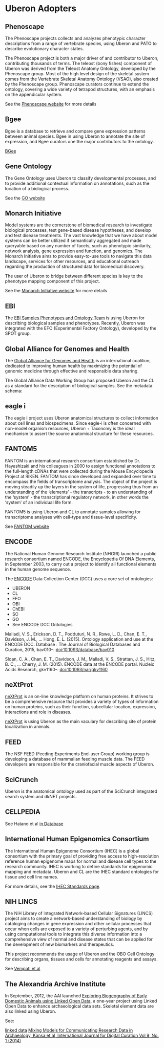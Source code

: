 # Uberon Adopters

## Phenoscape
The Phenoscape projects collects and analyzes phenotypic character descriptions from a range of vertebrate species, using Uberon and PATO to describe evolutionary character states.

The Phenoscape project is both a major driver of and contributor to Uberon, contributing thousands of terms. The teleost (bony fishes) component of Uberon was derived from the Teleost Anatomy Ontology, developed by the Phenoscape group. Most of the high level design of the skeletal system comes from the Vertebrate Skeletal Anatomy Ontology (VSAO), also created by the Phenoscape group. Phenoscape curators continue to extend the ontology, covering a wide variety of tetrapod structures, with an emphasis on the appendicular system.

See the [Phenoscape website](https://phenoscape.org/) for more details

## Bgee
Bgee is a database to retrieve and compare gene expression patterns between animal species. Bgee in using Uberon to annotate the site of expression, and Bgee curators one the major contributors to the ontology.

[BGee](https://bgee.org/)

## Gene Ontology
The Gene Ontology uses Uberon to classify developmental processes, and to provide additional contextual information on annotations, such as the location of a biological process.

See the [GO website](http://geneontology.org/)

## Monarch Initiative
Model systems are the cornerstone of biomedical research to investigate biological processes, test gene-based disease hypotheses, and develop and test disease treatments. The vast knowledge that we have about model systems can be better utilized if semantically aggregated and made queryable based on any number of facets, such as phenotypic similarity, network analysis, gene expression and function, and genomics. The Monarch Initiative aims to provide easy-to-use tools to navigate this data landscape, services for other resources, and educational outreach regarding the production of structured data for biomedical discovery.

The user of Uberon to bridge between different species is key to the phenotype mapping component of this project.

See the [Monarch Initiative website](https://monarchinitiative.org/) for more details

## EBI
The [EBI Samples Phenotypes and Ontology Team](https://www.ebi.ac.uk/about/spot-team) is using Uberon for describing biological samples and phenotypes. Recently, Uberon was integrated with the EFO (Experimental Factory Ontology), developed by the SPOT group.

## Global Alliance for Genomes and Health
The [Global Alliance for Genomes and Health](https://www.ga4gh.org/) is an international coalition, dedicated to improving human health by maximizing the potential of genomic medicine through effective and responsible data sharing.

The Global Alliance Data Working Group has proposed Uberon and the CL as a standard for the description of biological samples. See the metadata schema:

## eagle i
The eagle i project uses Uberon anatomical structures to collect information about cell lines and biospecimens. Since eagle-i is often concerned with non-model organism resources, Uberon + Taxonomy is the ideal mechanism to assert the source anatomical structure for these resources.

## FANTOM5
FANTOM is an international research consortium established by Dr. Hayashizaki and his colleagues in 2000 to assign functional annotations to the full-length cDNAs that were collected during the Mouse Encyclopedia Project at RIKEN. FANTOM has since developed and expanded over time to encompass the fields of transcriptome analysis. The object of the project is moving steadily up the layers in the system of life, progressing thus from an understanding of the ‘elements’ - the transcripts - to an understanding of the ‘system’ - the transcriptional regulatory network, in other words the ‘system’ of an individual life form.

FANTOM5 is using Uberon and CL to annotate samples allowing for transcriptome analyses with cell-type and tissue-level specificity.

See [FANTOM website](https://fantom.gsc.riken.jp/)

## ENCODE
The National Human Genome Research Institute (NHGRI) launched a public research consortium named ENCODE, the Encyclopedia Of DNA Elements, in September 2003, to carry out a project to identify all functional elements in the human genome sequence.

The [ENCODE](https://www.encodeproject.org/) Data Collection Center (DCC) uses a core set of ontologies:
- UBERON
- CL
- EFO
- OBI
- ChEBI
- SO
- GO
- See ENCODE DCC Ontologies

Malladi, V. S., Erickson, D. T., Podduturi, N. R., Rowe, L. D., Chan, E. T., Davidson, J. M., … Hong, E. L. (2015). Ontology application and use at the ENCODE DCC. Database : The Journal of Biological Databases and Curation, 2015, bav010–. [doi:10.1093/database/bav010](https://academic.oup.com/database/article/doi/10.1093/database/bav010/2433142)

Sloan, C. A., Chan, E. T., Davidson, J. M., Malladi, V. S., Strattan, J. S., Hitz, B. C., … Cherry, J. M. (2015). ENCODE data at the ENCODE portal. Nucleic Acids Research, gkv1160–. [doi:10.1093/nar/gkv1160](https://academic.oup.com/nar/article/44/D1/D726/2502655)

## neXtProt
[neXtProt](http://www.nextprot.org/) is an on-line knowledge platform on human proteins. It strives to be a comprehensive resource that provides a variety of types of information on human proteins, such as their function, subcellular location, expression, interactions and role in diseases.

[neXtProt](http://www.nextprot.org/) is using Uberon as the main vaculary for describing site of protein localization in animals.

## FEED
The NSF FEED (Feeding Experiments End-user Group) working group is developing a database of mammalian feeding muscle data. The FEED developers are responsible for the craniofacial muscle aspects of Uberon.

## SciCrunch
Uberon is the anatomical ontology used as part of the SciCrunch integrated search system and dkNET projects.

## CELLPEDIA
See Hatano et al [in Database](https://academic.oup.com/database/article/doi/10.1093/database/bar046/468477)

## International Human Epigenomics Consortium
The International Human Epigenome Consortium (IHEC) is a global consortium with the primary goal of providing free access to high-resolution reference human epigenome maps for normal and disease cell types to the research community. IHEC is working to define standards for epigenomic mapping and metadata. Uberon and CL are the IHEC standard ontologies for tissue and cell line names.

For more details, see the [IHEC Standards page](http://ihec-epigenomes.org/research/reference-epigenome-standards/).

## NIH LINCS
The NIH Library of Integrated Network-based Cellular Signatures (LINCS) project aims to create a network-based understanding of biology by cataloging changes in gene expression and other cellular processes that occur when cells are exposed to a variety of perturbing agents, and by using computational tools to integrate this diverse information into a comprehensive view of normal and disease states that can be applied for the development of new biomarkers and therapeutics.

This project recommends the usage of Uberon and the OBO Cell Ontology for describing organs, tissues and cells for annotating reagents and assays.

See [Vempati et al](https://journals.sagepub.com/doi/full/10.1177/1087057114522514)

## The Alexandria Archive Institute
In September, 2012, the AAI launched [Exploring Biogeography of Early Domestic Animals using Linked Open Data](https://alexandriaarchive.org/linked-data/), a one-year project using Linked Open Data to enhance archaeological data sets. Skeletal element data are also linked using Uberon.

See:

[linked data](http://alexandriaarchive.org/projects/linked-data/)
[Mixing Models for Communicating Research Data in Archaeology, Kansa et al, International Journal for Digital Curation,Vol 9, No. 1 (2014)](http://alexandriaarchive.org/wp-content/uploads/2012/11/idcc14-Kansa-Kansa-Arbuckle-researchpaper-final.pdf)

